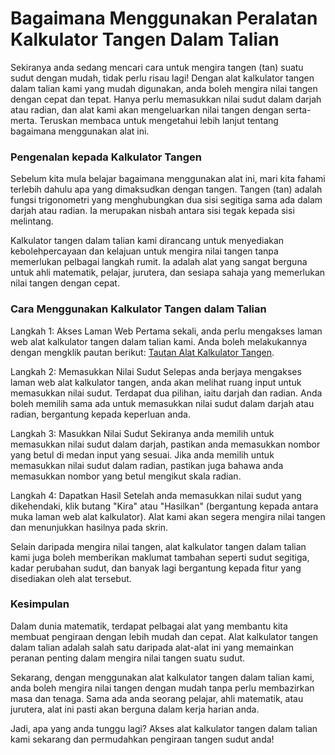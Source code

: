 Bagaimana Menggunakan Peralatan Kalkulator Tangen Dalam Talian
==============================================================

Sekiranya anda sedang mencari cara untuk mengira tangen (tan) suatu sudut dengan mudah, tidak perlu risau lagi! Dengan alat kalkulator tangen dalam talian kami yang mudah digunakan, anda boleh mengira nilai tangen dengan cepat dan tepat. Hanya perlu memasukkan nilai sudut dalam darjah atau radian, dan alat kami akan mengeluarkan nilai tangen dengan serta-merta. Teruskan membaca untuk mengetahui lebih lanjut tentang bagaimana menggunakan alat ini.

### Pengenalan kepada Kalkulator Tangen

Sebelum kita mula belajar bagaimana menggunakan alat ini, mari kita fahami terlebih dahulu apa yang dimaksudkan dengan tangen. Tangen (tan) adalah fungsi trigonometri yang menghubungkan dua sisi segitiga sama ada dalam darjah atau radian. Ia merupakan nisbah antara sisi tegak kepada sisi melintang.

Kalkulator tangen dalam talian kami dirancang untuk menyediakan kebolehpercayaan dan kelajuan untuk mengira nilai tangen tanpa memerlukan pelbagai langkah rumit. Ia adalah alat yang sangat berguna untuk ahli matematik, pelajar, jurutera, dan sesiapa sahaja yang memerlukan nilai tangen dengan cepat.

### Cara Menggunakan Kalkulator Tangen dalam Talian

Langkah 1: Akses Laman Web Pertama sekali, anda perlu mengakses laman web alat kalkulator tangen dalam talian kami. Anda boleh melakukannya dengan mengklik pautan berikut: [Tautan Alat Kalkulator Tangen](https://www.onlinecalculatorsfree.com/ms/math/tan-calculator.html).

Langkah 2: Memasukkan Nilai Sudut Selepas anda berjaya mengakses laman web alat kalkulator tangen, anda akan melihat ruang input untuk memasukkan nilai sudut. Terdapat dua pilihan, iaitu darjah dan radian. Anda boleh memilih sama ada untuk memasukkan nilai sudut dalam darjah atau radian, bergantung kepada keperluan anda.

Langkah 3: Masukkan Nilai Sudut Sekiranya anda memilih untuk memasukkan nilai sudut dalam darjah, pastikan anda memasukkan nombor yang betul di medan input yang sesuai. Jika anda memilih untuk memasukkan nilai sudut dalam radian, pastikan juga bahawa anda memasukkan nombor yang betul mengikut skala radian.

Langkah 4: Dapatkan Hasil Setelah anda memasukkan nilai sudut yang dikehendaki, klik butang "Kira" atau "Hasilkan" (bergantung kepada antara muka laman web alat kalkulator). Alat kami akan segera mengira nilai tangen dan menunjukkan hasilnya pada skrin.

Selain daripada mengira nilai tangen, alat kalkulator tangen dalam talian kami juga boleh memberikan maklumat tambahan seperti sudut segitiga, kadar perubahan sudut, dan banyak lagi bergantung kepada fitur yang disediakan oleh alat tersebut.

### Kesimpulan

Dalam dunia matematik, terdapat pelbagai alat yang membantu kita membuat pengiraan dengan lebih mudah dan cepat. Alat kalkulator tangen dalam talian adalah salah satu daripada alat-alat ini yang memainkan peranan penting dalam mengira nilai tangen suatu sudut.

Sekarang, dengan menggunakan alat kalkulator tangen dalam talian kami, anda boleh mengira nilai tangen dengan mudah tanpa perlu membazirkan masa dan tenaga. Sama ada anda seorang pelajar, ahli matematik, atau jurutera, alat ini pasti akan berguna dalam kerja harian anda.

Jadi, apa yang anda tunggu lagi? Akses alat kalkulator tangen dalam talian kami sekarang dan permudahkan pengiraan tangen sudut anda!